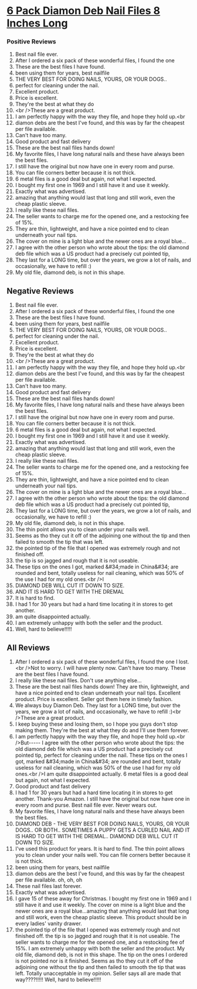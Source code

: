 # [6 Pack Diamon Deb Nail Files 8 Inches Long](https://products.checkmycream.com/products/6-Pack-Diamon-Deb-Nail-Files-8-Inches-Long.html)

### Positive Reviews

<ol>
      <li>Best nail file ever.  </li>
      <li>After I ordered a six pack of these wonderful files, I found the one</li>
      <li>These are the best files I have found.</li>
      <li>been using them for years, best nailfile</li>
      <li>THE VERY BEST FOR DOING NAILS, YOURS, OR YOUR DOGS..</li>
      <li>perfect for cleaning under the nail.  </li>
      <li>Excellent product.  </li>
      <li>Price is excellent.  </li>
      <li>They&#x27;re the best at what they do</li>
      <li>&lt;br /&gt;These are a great product.</li>
      <li>I am perfectly happy with the way they file, and hope they hold up.&lt;br</li>
      <li>diamon debs are the best I&#x27;ve found, and this was by far the cheapest per file available.  </li>
      <li>Can&#x27;t have too many.</li>
      <li>Good product and fast delivery</li>
      <li>These are the best nail files hands down!  </li>
      <li>My favorite files, I have long natural nails and these have always been the best files.</li>
      <li>I still have the original but now have one in every room and purse.  </li>
      <li>You can file corners better because it is not thick.</li>
      <li>6 metal files is a good deal but again, not what I expected.</li>
      <li>I bought my first one in 1969 and I still have it and use it weekly.</li>
      <li>Exactly what was advertised.</li>
      <li>amazing that anything would last that long and still work, even the cheap plastic sleeve.</li>
      <li>I really like these nail files.  </li>
      <li>The seller wants to charge me for the opened one, and a restocking fee of 15%.  </li>
      <li>They are thin, lightweight, and have a nice pointed end to clean underneath your nail tips.  </li>
      <li>The cover on mine is a light blue and the newer ones are a royal blue...</li>
      <li>I agree with the other person who wrote about the tips:  the old diamond deb file which was a US product had a precisely cut pointed tip,</li>
      <li>They last for a LONG time, but over the years, we grow a lot of nails, and occasionally, we have to refill :)</li>
      <li>My old file, diamond deb, is not in this shape.  </li>
</ol>


<h2>Negative Reviews</h2>
<ol>
<li> Best nail file ever.  </li>
<li> After I ordered a six pack of these wonderful files, I found the one</li>
<li> These are the best files I have found.</li>
<li> been using them for years, best nailfile</li>
<li> THE VERY BEST FOR DOING NAILS, YOURS, OR YOUR DOGS..</li>
<li> perfect for cleaning under the nail.  </li>
<li> Excellent product.  </li>
<li> Price is excellent.  </li>
<li> They&#x27;re the best at what they do</li>
<li> &lt;br /&gt;These are a great product.</li>
<li> I am perfectly happy with the way they file, and hope they hold up.&lt;br</li>
<li> diamon debs are the best I&#x27;ve found, and this was by far the cheapest per file available.  </li>
<li> Can&#x27;t have too many.</li>
<li> Good product and fast delivery</li>
<li> These are the best nail files hands down!  </li>
<li> My favorite files, I have long natural nails and these have always been the best files.</li>
<li> I still have the original but now have one in every room and purse.  </li>
<li> You can file corners better because it is not thick.</li>
<li> 6 metal files is a good deal but again, not what I expected.</li>
<li> I bought my first one in 1969 and I still have it and use it weekly.</li>
<li> Exactly what was advertised.</li>
<li> amazing that anything would last that long and still work, even the cheap plastic sleeve.</li>
<li> I really like these nail files.  </li>
<li> The seller wants to charge me for the opened one, and a restocking fee of 15%.  </li>
<li> They are thin, lightweight, and have a nice pointed end to clean underneath your nail tips.  </li>
<li> The cover on mine is a light blue and the newer ones are a royal blue...</li>
<li> I agree with the other person who wrote about the tips:  the old diamond deb file which was a US product had a precisely cut pointed tip,</li>
<li> They last for a LONG time, but over the years, we grow a lot of nails, and occasionally, we have to refill :)</li>
<li> My old file, diamond deb, is not in this shape.  </li>
<li> The thin point allows you to clean under your nails well.</li>
<li> Seems as tho they cut it off of the adjoining one without the tip and then failed to smooth the tip that was left.  </li>
<li> the pointed tip of the file that I opened was extremely rough and not finished off.  </li>
<li> the tip is so jagged and rough that it is not useable.  </li>
<li> These tips on the ones I got, marked &amp;#34;made in China&amp;#34;  are rounded and bent, totally useless for nail cleaning, which was 50% of the use I had for my old ones.&lt;br /&gt;I</li>
<li> DIAMOND DEB WILL CUT IT DOWN TO SIZE.</li>
<li> AND IT IS HARD TO GET WITH THE DREMAL</li>
<li> It is hard to find.</li>
<li> I had 1 for 30 years but had a hard time locating it in stores to get another.  </li>
<li> am quite disappointed actually.  </li>
<li> I am extremely unhappy with both the seller and the product.  </li>
<li> Well, hard to believe!!!!!</li>
</ol>

<h2>All Reviews</h2>

<ol>
    <li> After I ordered a six pack of these wonderful files, I found the one I lost.&lt;br /&gt;Not to worry. I will have plenty now. Can&#x27;t have too many. These are the best files I have found.</li>
    <li> I really like these nail files.  Don&#x27;t use anything else...</li>
    <li> These are the best nail files hands down!  They are thin, lightweight, and have a nice pointed end to clean underneath your nail tips.  Excellent product.  Price is excellent.  Seller got them here in timely fashion.</li>
    <li> We always buy Diamon Deb.  They last for a LONG time, but over the years, we grow a lot of nails, and occasionally, we have to refill :)&lt;br /&gt;These are a great product.</li>
    <li> I keep buying these and losing them, so I hope you guys don&#x27;t stop making them.  They&#x27;re the best at what they do and I&#x27;ll use them forever.</li>
    <li> I am perfectly happy with the way they file, and hope they hold up.&lt;br /&gt;But----- I agree with the other person who wrote about the tips:  the old diamond deb file which was a US product had a precisely cut pointed tip, perfect for cleaning under the nail.  These tips on the ones I got, marked &amp;#34;made in China&amp;#34;  are rounded and bent, totally useless for nail cleaning, which was 50% of the use I had for my old ones.&lt;br /&gt;I am quite disappointed actually.  6 metal files is a good deal but again, not what I expected.</li>
    <li> Good product and fast delivery</li>
    <li> I had 1 for 30 years but had a hard time locating it in stores to get another.  Thank-you Amazon.  I still have the original but now have one in every room and purse.  Best nail file ever.  Never wears out.</li>
    <li> My favorite files, I have long natural nails and these have always been the best files.</li>
    <li> DIAMOND DEB - THE VERY BEST FOR DOING NAILS, YOURS, OR YOUR DOGS.. OR BOTH.. SOMETIMES A PUPPY GETS A CURLED NAIL AND IT IS HARD TO GET WITH THE DREMAL.. DIAMOND DEB WILL CUT IT DOWN TO SIZE.</li>
    <li> I&#x27;ve used this product for years.  It is hard to find. The thin point allows you to clean under your nails well. You can file corners better because it is not thick.</li>
    <li> been using them for years, best nailfile</li>
    <li> diamon debs are the best I&#x27;ve found, and this was by far the cheapest per file available.  oh, oh, oh</li>
    <li> These nail files last forever.</li>
    <li> Exactly what was advertised.</li>
    <li> I gave 15 of these away for Christmas. I bought my first one in 1969 and I still have it and use it weekly. The cover on mine is a light blue and the newer ones are a royal blue...amazing that anything would last that long and still work, even the cheap plastic sleeve. This product should be in every ladies&#x27; vanity drawer.</li>
    <li> the pointed tip of the file that I opened was extremely rough and not finished off.  the tip is so jagged and rough that it is not useable.  The seller wants to charge me for the opened one, and a restocking fee of 15%.  I am extremely unhappy with both the seller and the product.  My old file, diamond deb, is not in this shape.  The tip on the ones I ordered is not pointed nor is it finished.  Seems as tho they cut it off of the adjoining one without the tip and then failed to smooth the tip that was left.  Totally unacceptable in my opinion.  Seller says all are made that way????!!!!!  Well, hard to believe!!!!!</li>
</ol>




